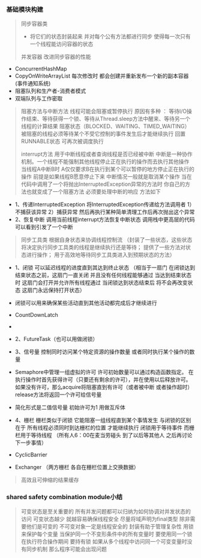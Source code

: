 ### 基础模块构建

> 同步容器类  
> - 将它们的状态封装起来 并对每个公有方法都进行同步 使得每一次只有一个线程能访问容器的状态
> 
> 并发容器  改进同步容器的性能
- ConcurrentHashMap 
- CopyOnWriteArrayList 每次修改时 都会创建并重新发布一个新的副本容器 (事件通知系统)
- 阻塞队列和生产者-消费者模式
- 双端队列与工作密取

> 阻塞方法与中断方法
> 线程可能会阻塞或暂停执行 原因有多种 ： 等待I/O操作结束、等待获得一个锁、等待从Thread.sleep方法中醒来、等待另一个线程的计算结果
> 阻塞状态（BLOCKED、WAITING、TIMED_WAITING）
> 被阻塞的线程必须等待某个不受它控制的事件发生后才能继续执行 回置RUNNABLE状态 可再次被调度执行
> 
> interrupt方法 用于中断线程或者查询线程是否已经被中断
> 中断是一种协作机制。一个线程不能强制其他线程停止正在执行的操作而去执行其他操作
> 当线程A中断B时 A仅仅要求B在执行到某个可以暂停的地方停止正在执行的操作 前提是如果线程B愿意停止下来 
> 中断情况一般就是取消某个操作
> 当在代码中调用了一个将抛出InterruptedException异常的方法时 你自己的方法也就变成了一个阻塞方法 必须要处理中断的响应 方法如下
- 1、传递InterruptedException  将InterruptedException传递给方法调用者 1）不捕获该异常 2）捕获异常 然后再执行某种简单清理工作后再次抛出这个异常
- 2、恢复中断  调用当前线程interrupt方法恢复中断状态 调用栈中更高层的代码可以看到引发了一个中断

> 同步工具类   根据自身状态来协调线程控制流
（封装了一些状态，这些状态将决定执行同步工具类的线程是继续执行还是等待； 提供了一些方法对状态进行操作； 用于高效地等待同步工具类进入到预期状态的方法）
> 
- 1、闭锁 可以延迟线程的进度直到其达到终止状态 （相当于一扇门 在闭锁达到结束状态之前，这扇门一直关闭 并且没有任何线程能够通过 当达到结束状态时 这扇门会打开并允许所有线程通过 当闭锁达到状态结束后 将不会再改变状态 这扇门永远保持打开状态）
- 闭锁可以用来确保某些活动直到其他活动都完成后才继续进行
- CountDownLatch
- 
- 2、FutureTask（也可以用做闭锁）

- 3、信号量  控制同时访问某个特定资源的操作数量 或者同时执行某个操作的数量
- Semaphore中管理一组虚拟的许可 许可初始数量可以通过构造函数指定。 在执行操作时首先获得许可（只要还有剩余的许可），并在使用以后释放许可。如果没有许可，那么acquire将阻塞直到有许可（或者被中断 或者操作超时） release方法将返回一个许可给信号量
- 简化形式是二值信号量 初始许可为1  用做互斥体

- 4、栅栏 栅栏类似于闭锁 它能阻塞一组线程直到某个事情发生 与闭锁的区别在于 所有线程必须同时到达栅栏的位置 才能继续执行  闭锁用于等待事件 而栅栏用于等待线程 （所有人6：00在麦当劳碰头 到了以后等其他人 之后再讨论下一步事情）
- CyclicBarrier
- Exchanger （两方栅栏 各自在栅栏位置上交换数据）

> 高效且可伸缩的结果缓存
> 
> 
> 
### shared safety combination module小结
> 可变状态是至关重要的  所有并发问题都可以归纳为如何协调对并发状态的访问 可变状态越少 就越容易确保线程安全
> 尽量将域声明为final类型 除非需要他们是可变的
> 不可变对象一定是线程安全的
> 封装有助于管理复杂性
> 用锁来保护每个变量
> 当保护同一个不变形条件中的所有变量时 要使用同一个锁
> 在执行符合操作期间 要持有锁
> 如果从多个线程中访问同一个可变变量时没有同步机制 那么程序可能会出现问题
> 